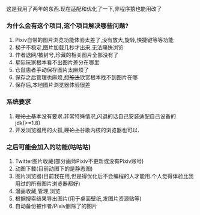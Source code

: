这是我用了两年的东西.现在适配和优化了一下,非程序猿也能用改了

### 为什么会有这个项目,这个项目解决哪些问题?

1. Pixiv自带的图片浏览功能体验太差了,没有放大,旋转,快捷键等等功能
2. 梯子不稳定,图片加载几秒才出来,无法痛快浏览
3. 作者退网/被封号,珍藏的相关图片全部没有了
4. 星际玩家根本看不出图片差分在哪里
5. 仓鼠患者手动保存图片太麻烦了
6. 保存之后管理也麻烦,想~~施法~~欣赏根本找不到图片在哪
7. 保存后,本地图片浏览器体验很差

### 系统要求
1. ~~理论上~~基本没有要求.非常特殊情况,闪退的话自己安装适配自己设备的jdk(>=1.8)
2. 开发浏览器用的火狐,~~理论上~~谷歌内核的浏览器也可以.

### 之后可能会加入的功能(咕咕咕)

1. Twitter图片收藏(部分画师Pixiv不更新或没有Pixiv账号)
2. 动图下载(目前动图下的是静态图)
3. 图片浏览器(目前我在用,但是得优化后不会编程的人才能用.个人觉得体验比我用过的所有图片浏览器都好)
4. 漫画收藏,管理,浏览
5. 根据搜索结果导出图片(用于桌面壁纸,发图片资源贴等)
6. 自动备份被作者/Pixiv删除了的图片
